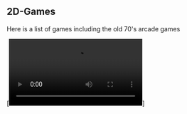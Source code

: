 ## 2D-Games

Here is a list of games including the old 70's arcade games



[![Demo](https://gitlab.com/Linuxious/2d-games/master/src/Pong.mp4)]